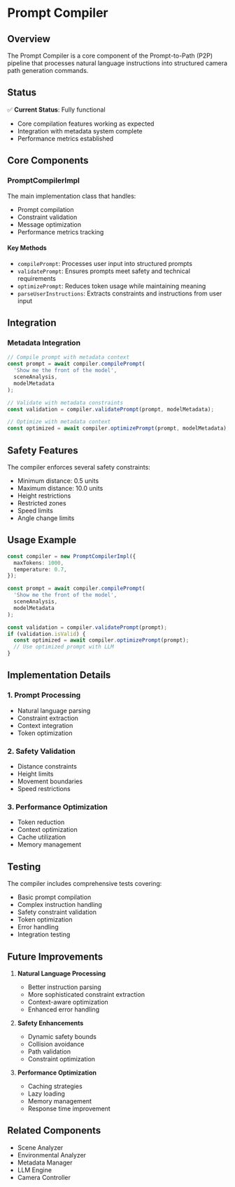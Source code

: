 # Prompt Compiler

## Overview
The Prompt Compiler is a core component of the Prompt-to-Path (P2P) pipeline that processes natural language instructions into structured camera path generation commands.

## Status
✅ **Current Status**: Fully functional
- Core compilation features working as expected
- Integration with metadata system complete
- Performance metrics established

## Core Components

### PromptCompilerImpl

The main implementation class that handles:
- Prompt compilation
- Constraint validation
- Message optimization
- Performance metrics tracking

#### Key Methods

- `compilePrompt`: Processes user input into structured prompts
- `validatePrompt`: Ensures prompts meet safety and technical requirements
- `optimizePrompt`: Reduces token usage while maintaining meaning
- `parseUserInstructions`: Extracts constraints and instructions from user input

## Integration

### Metadata Integration
```typescript
// Compile prompt with metadata context
const prompt = await compiler.compilePrompt(
  'Show me the front of the model',
  sceneAnalysis,
  modelMetadata
);

// Validate with metadata constraints
const validation = compiler.validatePrompt(prompt, modelMetadata);

// Optimize with metadata context
const optimized = await compiler.optimizePrompt(prompt, modelMetadata);
```

## Safety Features

The compiler enforces several safety constraints:
- Minimum distance: 0.5 units
- Maximum distance: 10.0 units
- Height restrictions
- Restricted zones
- Speed limits
- Angle change limits

## Usage Example

```typescript
const compiler = new PromptCompilerImpl({
  maxTokens: 1000,
  temperature: 0.7,
});

const prompt = await compiler.compilePrompt(
  'Show me the front of the model',
  sceneAnalysis,
  modelMetadata
);

const validation = compiler.validatePrompt(prompt);
if (validation.isValid) {
  const optimized = await compiler.optimizePrompt(prompt);
  // Use optimized prompt with LLM
}
```

## Implementation Details

### 1. Prompt Processing
- Natural language parsing
- Constraint extraction
- Context integration
- Token optimization

### 2. Safety Validation
- Distance constraints
- Height limits
- Movement boundaries
- Speed restrictions

### 3. Performance Optimization
- Token reduction
- Context optimization
- Cache utilization
- Memory management

## Testing

The compiler includes comprehensive tests covering:
- Basic prompt compilation
- Complex instruction handling
- Safety constraint validation
- Token optimization
- Error handling
- Integration testing

## Future Improvements

1. **Natural Language Processing**
   - Better instruction parsing
   - More sophisticated constraint extraction
   - Context-aware optimization
   - Enhanced error handling

2. **Safety Enhancements**
   - Dynamic safety bounds
   - Collision avoidance
   - Path validation
   - Constraint optimization

3. **Performance Optimization**
   - Caching strategies
   - Lazy loading
   - Memory management
   - Response time improvement

## Related Components
- Scene Analyzer
- Environmental Analyzer
- Metadata Manager
- LLM Engine
- Camera Controller 